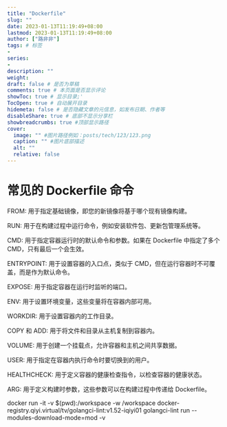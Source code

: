 ```yaml
---
title: "Dockerfile"
slug: ""
date: 2023-01-13T11:19:49+08:00
lastmod: 2023-01-13T11:19:49+08:00
author: ["路非非"]
tags: # 标签
-
series:
-
description: ""
weight:
draft: false # 是否为草稿
comments: true # 本页面是否显示评论
showToc: true # 显示目录;'
TocOpen: true # 自动展开目录
hidemeta: false # 是否隐藏文章的元信息，如发布日期、作者等
disableShare: true # 底部不显示分享栏
showbreadcrumbs: true #顶部显示路径
cover:
  image: "" #图片路径例如：posts/tech/123/123.png
  caption: "" #图片底部描述
  alt: ""
  relative: false
---
```

# 常见的 Dockerfile 命令
FROM: 用于指定基础镜像，即您的新镜像将基于哪个现有镜像构建。

RUN: 用于在构建过程中运行命令，例如安装软件包、更新包管理系统等。

CMD: 用于指定容器运行时的默认命令和参数。如果在 Dockerfile 中指定了多个 CMD，只有最后一个会生效。

ENTRYPOINT: 用于设置容器的入口点，类似于 CMD，但在运行容器时不可覆盖，而是作为默认命令。

EXPOSE: 用于指定容器在运行时监听的端口。

ENV: 用于设置环境变量，这些变量将在容器内部可用。

WORKDIR: 用于设置容器内的工作目录。

COPY 和 ADD: 用于将文件和目录从主机复制到容器内。

VOLUME: 用于创建一个挂载点，允许容器和主机之间共享数据。

USER: 用于指定在容器内执行命令时要切换到的用户。

HEALTHCHECK: 用于定义容器的健康检查指令，以检查容器的健康状态。

ARG: 用于定义构建时参数，这些参数可以在构建过程中传递给 Dockerfile。


docker run -it -v $(pwd):/workspace -w /workspace docker-registry.qiyi.virtual/tv/golangci-lint:v1.52-iqiyi01 golangci-lint run --modules-download-mode=mod -v

